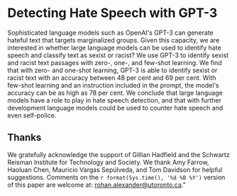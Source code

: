 # Detecting Hate Speech with GPT-3
Sophisticated language models such as OpenAI's GPT-3 can generate hateful text that targets marginalized groups. Given this capacity, we are interested in whether large language models can be used to identify hate speech and classify text as sexist or racist? We use GPT-3 to identify sexist and racist text passages with zero-, one-, and few-shot learning. We find that with zero- and one-shot learning, GPT-3 is able to identify sexist or racist text with an accuracy between 48 per cent and 69 per cent. With few-shot learning and an instruction included in the prompt, the model's accuracy can be as high as 78 per cent. We conclude that large language models have a role to play in hate speech detection, and that with further development language models could be used to counter hate speech and even self-police.

## Thanks 
We gratefully acknowledge the support of Gillian Hadfield and the Schwartz Reisman Institute for Technology and Society. We thank Amy Farrow, Haoluan Chen, Mauricio Vargas Sepúlveda, and Tom Davidson for helpful suggestions. Comments on the `r format(Sys.time(), '%d %B %Y')` version of this paper are welcome at: rohan.alexander@utoronto.ca."
